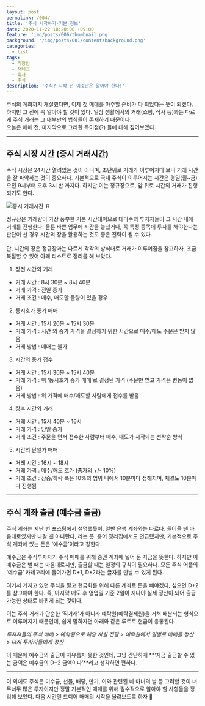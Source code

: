 ```yaml
---
layout: post
permalink: /004/
title: '주식 시작하기-기본 정보'
date: 2020-11-22 18:20:00 +09:00
feature: 'img/posts/006/thumbnail.png'
background: '/img/posts/001/contentsbackground.png'
categories:
  - list
tags:
  - 직장인
  - 재테크
  - 회사
  - 주식
description: '주식? 시작 전 이것만은 알아야 한다!'
---
```


주식의 계좌까지 개설했다면, 이제 첫 매매를 마주할 준비가 다 되었다는 뜻이 되겠다. <br>
하지만 그 전에 꼭 알아야 할 것이 있다. 일상 생활에서의 거래(쇼핑, 식사 등)과는 다르게 주식 거래는 그 내부만의 법칙들이 존재하기 때문이다.<br>
오늘은 매매 전, 마지막으로 그러한 특이점(?) 들에 대해 짚어보겠다. <br>

---

## 주식 시장 시간 (증시 거래시간)

주식 시장은 24시간 열려있는 것이 아니며, 초단위로 거래가 이루어지다 보니 거래 시간을 잘 파악하는 것이 중요하다. 기본적으로 국내 주식이 이루어지는 시간은 평일(월~금) 오전 9시부터 오후 3시 반 까지다. 하지만 이는 정규장으로, 앞 뒤로 시간외 거래가 진행되기도 한다.<br>

![증시 거래시간 표](https://i.esdrop.com/d/EX8grQYAx4.png)

정규장은 거래량이 가장 풍부한 기본 시간대이므로 대다수의 투자자들이 그 시간 내에 거래를 진행한다. 물론 바쁜 업무에 시간을 놓쳤거나, 꼭 특정 종목에 투자를 해야한다는 판단이 선 경우 시간외 장을 활용하는 것도 좋은 전략이 될 수 있다. <br>
<br>
단, 시간외 장은 정규장과는 다르게 각각의 방식대로 거래가 이루어짐을 참고하자. 조금 복잡할 수 있어 아래 리스트로 정리를 해 보았다.<br>

1)	장전 시간외 거래
-	거래 시간 : 8시 30분 ~ 8시 40분
-	거래 가격 : 전일 종가
-	거래 조건 : 매수, 매도할 물량이 있을 경우

2)	동시호가 종가 매매
-	거래 시간 : 15시 20분 ~ 15시 30분
-	거래 가격 : 시간 외 종가 가격을 결정하기 위한 시간으로 매수/매도 주문은 받지 않음
-	거래 방법 : 매매는 불가

3)	시간외 종가 접수
-	거래 시간 : 15시 30분 ~ 15시 40분
-	거래 가격 : 위 ‘동시호가 종가 매매’로 결정된 가격 (주문만 받고 가격은 변동이 없음)
-	거래 방법 : 위 가격에 매수/매도할 사람에게 접수를 받음

4)	장후 시간외 거래
-	거래 시간 : 15시 40분 ~ 16시
-	거래 가격 : 당일 종가
-	거래 조건 : 주문을 먼저 접수한 사람부터 매수, 매도가 시작되는 선착순 방식

5)	시간외 단일가 매매
-	거래 시간 : 16시 ~ 18시
-	거래 가격 : 매수/매도 호가 (종가의 +/- 10%)
-	거래 조건 : 상승/하락 폭은 10%의 범위 내에서 10분마다 정해지며, 체결도 10분마다 진행됨

---

## 주식 계좌 출금 (예수금 출금)

주식 계좌는 지난 번 포스팅에서 설명했듯이, 일반 은행 계좌와는 다르다. 들어올 땐 마음대로였지만 나갈 떈 아니란다, 라는 뜻. 용어 정리집에서도 언급됐지만, 기본적으로 주식 계좌에 있는 돈은 ‘예수금’이라고 칭한다. <br>

예수금은 주식투자자가 주식 매매를 위해 증권 계좌에 넣어 둔 자금을 뜻한다. 하지만 이 예수금은 벌 때는 마음대로지만, 출금할 때는 일정의 규칙이 필요하다. 모든 주식 어플의 ‘예수금’ 카테고리에 들어가면 D+1, D+2라는 글자를 만날 수 있게 된다. <br>

여기서 가지고 있던 주식을 팔고 현금화를 위해 다른 계좌로 돈을 뺴야겠다, 싶으면 D+2를 참고해야 한다. 즉, 마지막 매도 후 영업일 기준 2일이 지나야 실제 정산이 되어 출금 가능한 상태로 바뀌게 되는 것이다. <br>

이는 주식 거래가 단순한 ‘직거래’가 아니라 예탁원(예탁결제원)을 거쳐 배분되는 형식으로 이루어지기 때문인데, 쉽게 말하자면 아래와 같은 루트로 현금이 융통된다. <br>

_투자자들의 주식 매매 > 예탁원으로 해당 사실 전달 > 예탁원에서 일별로 매매를 정산 > 다시 투자자들에게 정산_ <br>

이 때문에 예수금의 출금이 자유롭지 못한 것인데, 그냥 간단하게 **‘지금 출금할 수 있는 금액은 예수금의 D+2 금액이다’**라고 생각하면 편하다.

---

이 외에도 주식은 미수금, 선물, 배당, 만기, 이와 관련된 네 마녀의 날 등 고려할 것이 너무너무 많은 투자이지만 정말 기본적인 매매를 위해 필수적으로 알아야 할 사항들을 정리해 보았다. 다음 시간엔 드디어 매매의 시작을 올려보도록 하자 🐷
